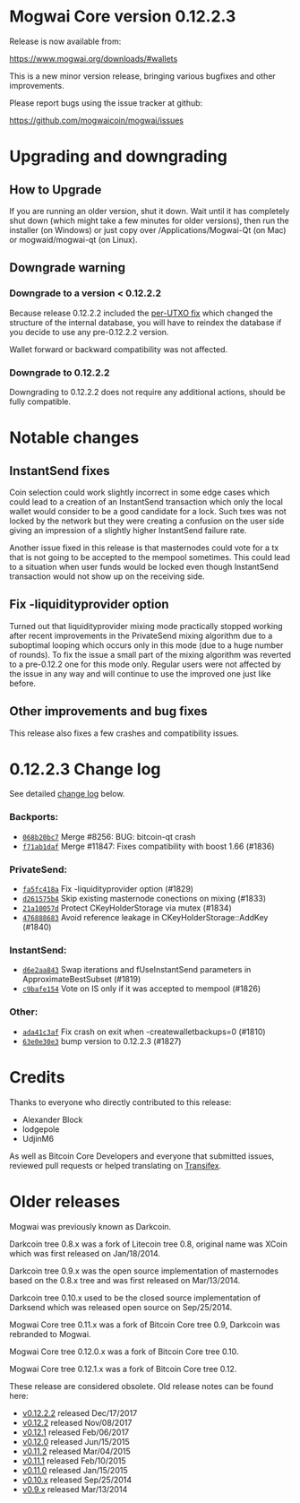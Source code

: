 Mogwai Core version 0.12.2.3
==========================

Release is now available from:

  <https://www.mogwai.org/downloads/#wallets>

This is a new minor version release, bringing various bugfixes and other
improvements.

Please report bugs using the issue tracker at github:

  <https://github.com/mogwaicoin/mogwai/issues>


Upgrading and downgrading
=========================

How to Upgrade
--------------

If you are running an older version, shut it down. Wait until it has completely
shut down (which might take a few minutes for older versions), then run the
installer (on Windows) or just copy over /Applications/Mogwai-Qt (on Mac) or
mogwaid/mogwai-qt (on Linux).

Downgrade warning
-----------------

### Downgrade to a version < 0.12.2.2

Because release 0.12.2.2 included the [per-UTXO fix](release-notes/mogwai/release-notes-0.12.2.2.md#per-utxo-fix)
which changed the structure of the internal database, you will have to reindex
the database if you decide to use any pre-0.12.2.2 version.

Wallet forward or backward compatibility was not affected.

### Downgrade to 0.12.2.2

Downgrading to 0.12.2.2 does not require any additional actions, should be
fully compatible.

Notable changes
===============

InstantSend fixes
-----------------

Coin selection could work slightly incorrect in some edge cases which could
lead to a creation of an InstantSend transaction which only the local wallet
would consider to be a good candidate for a lock. Such txes was not locked by
the network but they were creating a confusion on the user side giving an
impression of a slightly higher InstantSend failure rate.

Another issue fixed in this release is that masternodes could vote for a tx
that is not going to be accepted to the mempool sometimes. This could lead to
a situation when user funds would be locked even though InstantSend transaction
would not show up on the receiving side.

Fix -liquidityprovider option
-----------------------------

Turned out that liquidityprovider mixing mode practically stopped working after
recent improvements in the PrivateSend mixing algorithm due to a suboptimal
looping which occurs only in this mode (due to a huge number of rounds). To fix
the issue a small part of the mixing algorithm was reverted to a pre-0.12.2 one
for this mode only. Regular users were not affected by the issue in any way and
will continue to use the improved one just like before.

Other improvements and bug fixes
--------------------------------

This release also fixes a few crashes and compatibility issues.


0.12.2.3 Change log
===================

See detailed [change log](https://github.com/mogwaicoin/mogwai/compare/v0.12.2.2...mogwaicoin:v0.12.2.3) below.

### Backports:
- [`068b20bc7`](https://github.com/mogwaicoin/mogwai/commit/068b20bc7) Merge #8256: BUG: bitcoin-qt crash
- [`f71ab1daf`](https://github.com/mogwaicoin/mogwai/commit/f71ab1daf) Merge #11847: Fixes compatibility with boost 1.66 (#1836)

### PrivateSend:
- [`fa5fc418a`](https://github.com/mogwaicoin/mogwai/commit/fa5fc418a) Fix -liquidityprovider option (#1829)
- [`d261575b4`](https://github.com/mogwaicoin/mogwai/commit/d261575b4) Skip existing masternode conections on mixing (#1833)
- [`21a10057d`](https://github.com/mogwaicoin/mogwai/commit/21a10057d) Protect CKeyHolderStorage via mutex (#1834)
- [`476888683`](https://github.com/mogwaicoin/mogwai/commit/476888683) Avoid reference leakage in CKeyHolderStorage::AddKey (#1840)

### InstantSend:
- [`d6e2aa843`](https://github.com/mogwaicoin/mogwai/commit/d6e2aa843) Swap iterations and fUseInstantSend parameters in ApproximateBestSubset (#1819)
- [`c9bafe154`](https://github.com/mogwaicoin/mogwai/commit/c9bafe154) Vote on IS only if it was accepted to mempool (#1826)

### Other:
- [`ada41c3af`](https://github.com/mogwaicoin/mogwai/commit/ada41c3af) Fix crash on exit when -createwalletbackups=0 (#1810)
- [`63e0e30e3`](https://github.com/mogwaicoin/mogwai/commit/63e0e30e3) bump version to 0.12.2.3 (#1827)

Credits
=======

Thanks to everyone who directly contributed to this release:

- Alexander Block
- lodgepole
- UdjinM6

As well as Bitcoin Core Developers and everyone that submitted issues,
reviewed pull requests or helped translating on
[Transifex](https://www.transifex.com/projects/p/mogwai/).


Older releases
==============

Mogwai was previously known as Darkcoin.

Darkcoin tree 0.8.x was a fork of Litecoin tree 0.8, original name was XCoin
which was first released on Jan/18/2014.

Darkcoin tree 0.9.x was the open source implementation of masternodes based on
the 0.8.x tree and was first released on Mar/13/2014.

Darkcoin tree 0.10.x used to be the closed source implementation of Darksend
which was released open source on Sep/25/2014.

Mogwai Core tree 0.11.x was a fork of Bitcoin Core tree 0.9,
Darkcoin was rebranded to Mogwai.

Mogwai Core tree 0.12.0.x was a fork of Bitcoin Core tree 0.10.

Mogwai Core tree 0.12.1.x was a fork of Bitcoin Core tree 0.12.

These release are considered obsolete. Old release notes can be found here:

- [v0.12.2.2](release-notes/mogwai/release-notes-0.12.2.2.md) released Dec/17/2017
- [v0.12.2](release-notes/mogwai/release-notes-0.12.2.md) released Nov/08/2017
- [v0.12.1](release-notes/mogwai/release-notes-0.12.1.md) released Feb/06/2017
- [v0.12.0](release-notes/mogwai/release-notes-0.12.0.md) released Jun/15/2015
- [v0.11.2](release-notes/mogwai/release-notes-0.11.2.md) released Mar/04/2015
- [v0.11.1](release-notes/mogwai/release-notes-0.11.1.md) released Feb/10/2015
- [v0.11.0](release-notes/mogwai/release-notes-0.11.0.md) released Jan/15/2015
- [v0.10.x](release-notes/mogwai/release-notes-0.10.0.md) released Sep/25/2014
- [v0.9.x](release-notes/mogwai/release-notes-0.9.0.md) released Mar/13/2014


